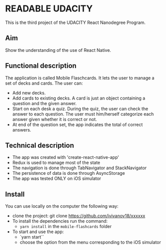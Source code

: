 # READABLE UDACITY
This is the third project of the UDACITY React Nanodegree Program.

## Aim
Show the understanding of the use of React Native. 

## Functional description
The application is called Mobile Flaschcards. It lets the user to manage a set of decks and cards. The user can:
- Add new decks.
- Add cards to existing decks. A card is just an object containing a question and the given answer.
- Start on each desk a quiz. During the quiz, the user can check the answer to each question. The user must him/herself categorize each answer given whether it is correct or not.
- At end of the question set, the app indicates the total of correct answers. 

## Technical description
- The app was created with 'create-react-native-app'
- Redux is used to manage most of the state
- The navigation is done through TabNavigator and StackNavigator
- The persistence of data is done through AsyncStorage
- The app was tested ONLY on iOS simulator

## Install
You can use locally on the computer the following way:
- clone the project: git clone https://github.com/ivivanov18/xxxxxx
- To install the dependencies run the command:
    - `yarn install` in the `mobile-flashcards` folder
- To start and use the app:
    - `yarn start``
    - choose the option from the menu corresponding to the iOS simulator